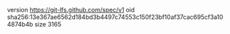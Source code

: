 version https://git-lfs.github.com/spec/v1
oid sha256:13e367ae6562d184bd3b4497c74553c150f23bf10af37cac695cf3a104874b4b
size 3165
